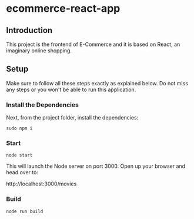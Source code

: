 # ecommerce-react-app

## Introduction

This project is the frontend of E-Commerce and it is based on React, an imaginary online shopping.

## Setup

Make sure to follow all these steps exactly as explained below. Do not miss any steps or you won't be able to run this application.

### Install the Dependencies

Next, from the project folder, install the dependencies:

    sudo npm i

### Start

    node start
    
This will launch the Node server on port 3000. Open up your browser and head over to:

http://localhost:3000/movies
    
### Build

    node run build
